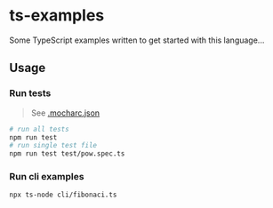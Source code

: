 # ts-examples

Some TypeScript examples written to get started with this language...

## Usage

### Run tests

> See [.mocharc.json](.mocharc.json) 

```bash
# run all tests
npm run test
# run single test file
npm run test test/pow.spec.ts
```

### Run cli examples

```bash
npx ts-node cli/fibonaci.ts
```
